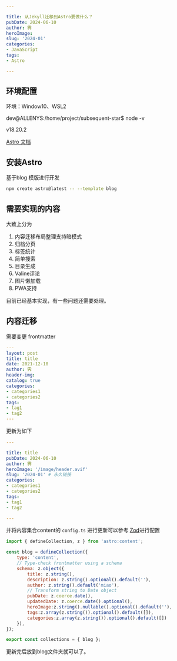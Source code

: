 ```yaml
---

title: 从Jekyll迁移到Astro要做什么？
pubDate: 2024-06-10
author: 霁
heroImage: 
slug: '2024-01'
categories:
- JavaScript
tags:
- Astro

---
```


## 环境配置

环境：Window10、WSL2

dev@ALLENYS:/home/project/subsequent-star$ node -v

v18.20.2

[Astro 文档](https://docs.astro.build/zh-cn/concepts/why-astro/)

## 安装Astro

基于blog 模版进行开发

```sh
npm create astro@latest -- --template blog
```

## 需要实现的内容

大致上分为

 1. 内容迁移布局整理支持暗模式
 2. 归档分页
 3. 标签统计
 4. 简单搜索
 5. 目录生成
 6. Valine评论
 7. 图片懒加载
 8. PWA支持

目前已经基本实现，有一些问题还需要处理。


## 内容迁移
 需要变更 frontmatter

```yml
---
layout: post
title: title
date: 2021-12-10
author: 霁
header-img:
catalog: true
categories:
- categories1
- categories2
tags:
- tag1
- tag2
---
```
更新为如下

```yml
---

title: title
pubDate: 2024-06-10
author: 霁
heroImage: '/image/header.avif'
slug: '2024-01' # 永久链接
categories:
- categories1
- categories2
tags:
- tag1
- tag2

---
```
并将内容集合content的 `config.ts` 进行更新可以参考 
[Zod](https://github.com/colinhacks/Zod)进行配置

```javascript
import { defineCollection, z } from 'astro:content';

const blog = defineCollection({
	type: 'content',
	// Type-check frontmatter using a schema
	schema: z.object({
		title: z.string(),
		description: z.string().optional().default(''),
		author: z.string().default('miao'),
		// Transform string to Date object
		pubDate: z.coerce.date(),
		updatedDate: z.coerce.date().optional(),
		heroImage:z.string().nullable().optional().default(''),
		tags:z.array(z.string()).optional().default([]),
		categories:z.array(z.string()).optional().default([])
	}),
});

export const collections = { blog };
```
更新完后放到blog文件夹就可以了。